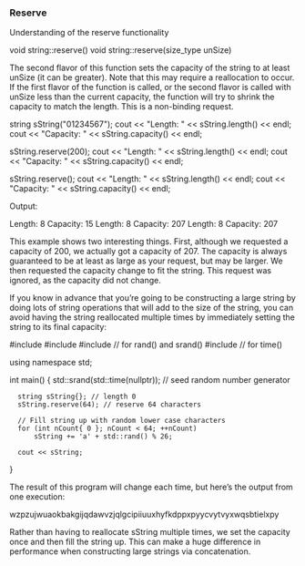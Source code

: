 ### Reserve

Understanding of the reserve functionality

void string::reserve()
void string::reserve(size_type unSize)

The second flavor of this function sets the capacity of the string to at least unSize (it can be greater). Note that this may require a reallocation to occur.
If the first flavor of the function is called, or the second flavor is called with unSize less than the current capacity, the function will try to shrink the capacity to match the length. This is a non-binding request.

  string sString("01234567");
  cout << "Length: " << sString.length() << endl;
  cout << "Capacity: " << sString.capacity() << endl;

  sString.reserve(200);
  cout << "Length: " << sString.length() << endl;
  cout << "Capacity: " << sString.capacity() << endl;

  sString.reserve();
  cout << "Length: " << sString.length() << endl;
  cout << "Capacity: " << sString.capacity() << endl;

Output:

Length: 8
Capacity: 15
Length: 8
Capacity: 207
Length: 8
Capacity: 207

This example shows two interesting things. First, although we requested a capacity of 200, we actually got a capacity of 207. The capacity is always guaranteed to be at least as large as your request, but may be larger. We then requested the capacity change to fit the string. This request was ignored, as the capacity did not change.

If you know in advance that you’re going to be constructing a large string by doing lots of string operations that will add to the size of the string, you can avoid having the string reallocated multiple times by immediately setting the string to its final capacity:


  #include <iostream>
  #include <string>
  #include <cstdlib> // for rand() and srand()
  #include <ctime> // for time()

  using namespace std;

  int main()
  {
      std::srand(std::time(nullptr)); // seed random number generator

      string sString{}; // length 0
      sString.reserve(64); // reserve 64 characters

      // Fill string up with random lower case characters
      for (int nCount{ 0 }; nCount < 64; ++nCount)
          sString += 'a' + std::rand() % 26;

      cout << sString;
  }

The result of this program will change each time, but here’s the output from one execution:

wzpzujwuaokbakgijqdawvzjqlgcipiiuuxhyfkdppxpyycvytvyxwqsbtielxpy

Rather than having to reallocate sString multiple times, we set the capacity once and then fill the string up. This can make a huge difference in performance when constructing large strings via concatenation.
